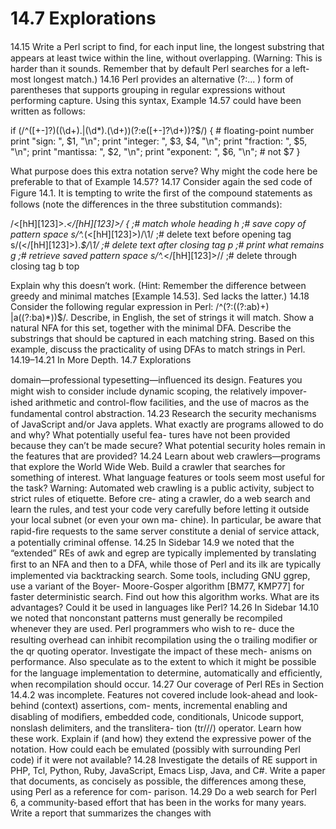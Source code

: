 # 14.7 Explorations

14.15 Write a Perl script to ﬁnd, for each input line, the longest substring that appears at least twice within the line, without overlapping. (Warning: This is harder than it sounds. Remember that by default Perl searches for a left- most longest match.) 14.16 Perl provides an alternative (?:... ) form of parentheses that supports grouping in regular expressions without performing capture. Using this syntax, Example 14.57 could have been written as follows:

if (/^([+-]?)((\d+)\.|(\d*)\.(\d+))(?:e([+-]?\d+))?$/) { # floating-point number print "sign: ", $1, "\n"; print "integer: ", $3, $4, "\n"; print "fraction: ", $5, "\n"; print "mantissa: ", $2, "\n"; print "exponent: ", $6, "\n"; # not $7 }

What purpose does this extra notation serve? Why might the code here be preferable to that of Example 14.57? 14.17 Consider again the sed code of Figure 14.1. It is tempting to write the ﬁrst of the compound statements as follows (note the differences in the three substitution commands):

/<[hH][123]>.*<\/[hH][123]>/ { ;# match whole heading h ;# save copy of pattern space s/^.*\(<[hH][123]>\)/\1/ ;# delete text before opening tag s/\(<\/[hH][123]>\).*$/\1/ ;# delete text after closing tag p ;# print what remains g ;# retrieve saved pattern space s/^.*<\/[hH][123]>// ;# delete through closing tag b top

Explain why this doesn’t work. (Hint: Remember the difference between greedy and minimal matches [Example 14.53]. Sed lacks the latter.) 14.18 Consider the following regular expression in Perl: /^(?:((?:ab)+) |a((?:ba)*))$/. Describe, in English, the set of strings it will match. Show a natural NFA for this set, together with the minimal DFA. Describe the substrings that should be captured in each matching string. Based on this example, discuss the practicality of using DFAs to match strings in Perl. 14.19–14.21 In More Depth. 14.7 Explorations

domain—professional typesetting—inﬂuenced its design. Features you might wish to consider include dynamic scoping, the relatively impover- ished arithmetic and control-ﬂow facilities, and the use of macros as the fundamental control abstraction. 14.23 Research the security mechanisms of JavaScript and/or Java applets. What exactly are programs allowed to do and why? What potentially useful fea- tures have not been provided because they can’t be made secure? What potential security holes remain in the features that are provided? 14.24 Learn about web crawlers—programs that explore the World Wide Web. Build a crawler that searches for something of interest. What language features or tools seem most useful for the task? Warning: Automated web crawling is a public activity, subject to strict rules of etiquette. Before cre- ating a crawler, do a web search and learn the rules, and test your code very carefully before letting it outside your local subnet (or even your own ma- chine). In particular, be aware that rapid-ﬁre requests to the same server constitute a denial of service attack, a potentially criminal offense. 14.25 In Sidebar 14.9 we noted that the “extended” REs of awk and egrep are typically implemented by translating ﬁrst to an NFA and then to a DFA, while those of Perl and its ilk are typically implemented via backtracking search. Some tools, including GNU ggrep, use a variant of the Boyer- Moore-Gosper algorithm [BM77, KMP77] for faster deterministic search. Find out how this algorithm works. What are its advantages? Could it be used in languages like Perl? 14.26 In Sidebar 14.10 we noted that nonconstant patterns must generally be recompiled whenever they are used. Perl programmers who wish to re- duce the resulting overhead can inhibit recompilation using the o trailing modiﬁer or the qr quoting operator. Investigate the impact of these mech- anisms on performance. Also speculate as to the extent to which it might be possible for the language implementation to determine, automatically and efﬁciently, when recompilation should occur. 14.27 Our coverage of Perl REs in Section 14.4.2 was incomplete. Features not covered include look-ahead and look-behind (context) assertions, com- ments, incremental enabling and disabling of modiﬁers, embedded code, conditionals, Unicode support, nonslash delimiters, and the translitera- tion (tr///) operator. Learn how these work. Explain if (and how) they extend the expressive power of the notation. How could each be emulated (possibly with surrounding Perl code) if it were not available? 14.28 Investigate the details of RE support in PHP, Tcl, Python, Ruby, JavaScript, Emacs Lisp, Java, and C#. Write a paper that documents, as concisely as possible, the differences among these, using Perl as a reference for com- parison. 14.29 Do a web search for Perl 6, a community-based effort that has been in the works for many years. Write a report that summarizes the changes with

